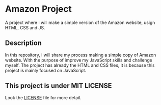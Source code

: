 # Amazon Project

A project where i will make a simple version of the Amazon website, usign HTML, CSS and JS.

## Description

In this repository, i will share my process making a simple copy of Amazon website. With the purpose of improve my JavaScript skills and challenge myself. The project has already the HTML and CSS files, it is because this project is mainly focused on JavaScript.

## This project is under MIT LICENSE

Look the [LICENSE](LICENSE) file for more detail.

